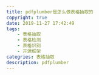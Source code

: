 ```yaml
---
title: pdfplumber是怎么做表格抽取的
copyright: true
date: 2019-11-27 17:42:49
tags:
    - 表格抽取
    - 表格检测
    - 表格识别
    - 开源框架
categries: 表格抽取
description: pdfplumber
---
```

